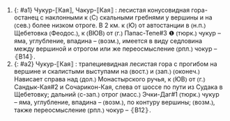 ---
---

1. {: #a1} Чукур-⟦Кая⟧, Чакур-⟦Кая⟧
: лесистая конусовидная гора-останец с наклонными к ⦅С⦆ скальными гребнями у вершины и на ⦅сев.⦆ более низком отроге. В 2 км. к ⦅Ю⦆ от автостанции в ⦅н.п.⦆ Щебетовка ⦅Феодос.⦆, к ⦅ВЮВ⦆ от ⦅г.⦆ Папас-Тепе#3 ❶ ⦅тюрк.⦆ чукур – яма, углубление, впадина – ⦅возм.⦆, имеется в виду седловина между вершиной и отрогом или же переосмысление ⦅рпл.⦆ чокур – ⦃В14⦄.
2. {: #a2} Чукур-⟦Кая⟧
: трапециевидная лесистая гора с прогибом на вершине и скалистыми выступами на ⦅вост.⦆ и ⦅зап.⦆ ⦅оконеч.⦆ Нависает справа над ⦅дол.⦆ Монастырского ручья, к ⦅ЮВ⦆ от ⦅г.⦆ Сандык-Кая#2 и Сочарикон-Кая, слева от шоссе по пути из Судака в Щебетовку; дальний ⦅с-зап.⦆ отрог ⦅масс.⦆ Эчки-Даг#1 ⦅тюрк.⦆ чукур – яма, углубление, впадина – ⦅возм.⦆, по контуру вершины; ⦅возм.⦆, также переосмысление ⦅рпл.⦆ чокур – ⦃В12⦄.
